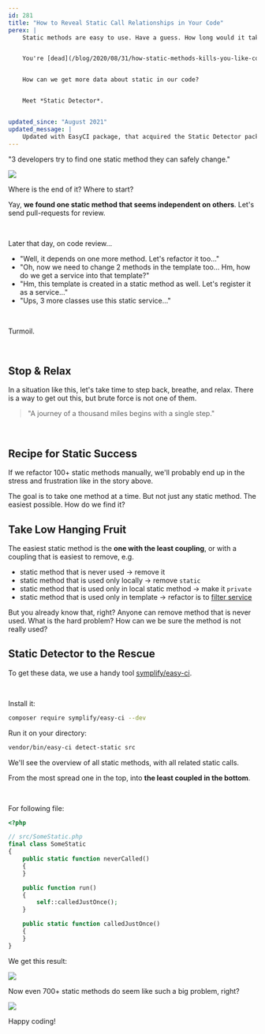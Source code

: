 ```yaml
---
id: 281
title: "How to Reveal Static Call Relationships in Your Code"
perex: |
    Static methods are easy to use. Have a guess. How long would it take to make 700 static methods in your code? 2-3 years? Now imagine you need a [replace one with dependency injection](/blog/2018/04/26/how-i-got-into-static-trap-and-made-fool-of-myself/).


    You're [dead](/blog/2020/08/31/how-static-methods-kills-you-like-corona/). Well, at first, it feels like it. Then you can start to [analyze the problem](/blog/2019/04/01/removing-static-there-and-back-again/) and make a refactoring plan. **To increase plan chances for success, we needed data.**


    How can we get more data about static in our code?


    Meet *Static Detector*.


updated_since: "August 2021"
updated_message: |
    Updated with EasyCI package, that acquired the Static Detector package.
---
```


"3 developers try to find one static method they can safely change."

<img src="/assets/images/posts/2020/static_gordian_knot.jpg" class="img-thumbnail">

<br>

Where is the end of it? Where to start?

Yay, **we found one static method that seems independent on others**. Let's send pull-requests for review.

<br>

Later that day, on code review...

- "Well, it depends on one more method. Let's refactor it too..."
- "Oh, now we need to change 2 methods in the template too... Hm, how do we get a service into that template?"
- "Hm, this template is created in a static method as well. Let's register it as a service..."
- "Ups, 3 more classes use this static service..."

<br>

Turmoil.

<br>

## Stop & Relax

In a situation like this, let's take time to step back, breathe, and relax. There is a way to get out this, but brute force is not one of them.

<blockquote class="blockquote text-center">
    "A journey of a thousand miles begins with a single step."
</blockquote>

<br>

## Recipe for Static Success

If we refactor 100+ static methods manually, we'll probably end up in the stress and frustration like in the story above.

The goal is to take one method at a time. But not just any static method. The easiest possible. How do we find it?

## Take Low Hanging Fruit

The easiest static method is the **one with the least coupling**, or with a coupling that is easiest to remove, e.g.

- static method that is never used → remove it
- static method that is used only locally → remove `static`
- static method that is used only in local static method → make it `private`
- static method that is used only in template → refactor is to [filter service](/blog/2020/08/17/how-to-get-rid-of-magic-static-and-chaos-from-latte-filters/)

But you already know that, right? Anyone can remove method that is never used.
What is the hard problem? How can we be sure the method is not really used?

## Static Detector to the Rescue

To get these data, we use a handy tool [symplify/easy-ci](https://github.com/symplify/easy-ci).

<br>

Install it:

```bash
composer require symplify/easy-ci --dev
```

Run it on your directory:

```bash
vendor/bin/easy-ci detect-static src
```

We'll see the overview of all static methods, with all related static calls.

From the most spread one in the top, into **the least coupled in the bottom**.

<br>

For following file:

```php
<?php

// src/SomeStatic.php
final class SomeStatic
{
    public static function neverCalled()
    {
    }

    public function run()
    {
        self::calledJustOnce();
    }

    public static function calledJustOnce()
    {
    }
}
```

We get this result:

<img src="/assets/images/posts/2020/static_detector_result.png" class="img-thumbnail">


<br>

Now even 700+ static methods do seem like such a big problem, right?

<img src="/assets/images/posts/2020/static_gordian_knot_2.jpg" class="img-thumbnail">

<br>

Happy coding!
